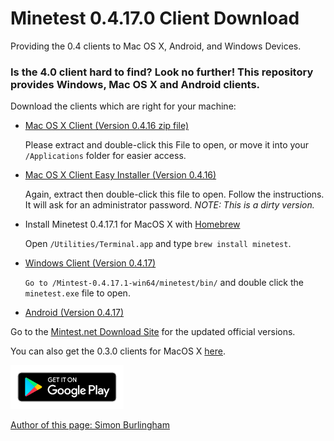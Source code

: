 # Minetest 0.4.17.0 Client Download 
Providing the 0.4 clients to Mac OS X, Android, and Windows Devices.



<h3>Is the 4.0 client hard to find? Look no further! This repository provides Windows, Mac OS X and Android clients.</h3>
 
   <p>
 Download the clients which are right for your machine:
 <ul>
        <li><a href="https://github.com/lucasburlingham/Minetest-0.4.17.1-Client/blob/master/Minetest-Macosx-0.4.16.0.app.zip">Mac OS X                 Client (Version 0.4.16 zip file)</a>
         <p>Please extract and double-click this File to open, or move it into your <code>/Applications</code> folder for easier access.</p>
        </li>
        <li>
                <a href="https://github.com/lucasburlingham/Minetest-0.4.17.1-Client/raw/macosx/minetest-0.16.0-client-macosx.pkg">Mac                        OS X Client Easy Installer (Version 0.4.16)</a>
        <p> Again, extract then double-click this file to open. Follow the instructions. It will ask for an administrator password. <i>NOTE: This is a dirty version.</i> </p>
        </li>
  <li>Install Minetest 0.4.17.1 for MacOS X with <a href="https://brew.sh">Homebrew</a> 
   <p>Open <code>/Utilities/Terminal.app</code> and type <code>brew install minetest</code>.
   </p>
  
  </li>
        <li>
                <a href="https://github.com/lucasburlingham/Minetest-0.4.17.1-Client/raw/master/minetest-0.4.17.1-win64.zip">Windows Client (Version 0.4.17)</a>
         <p><code>Go to /Mintest-0.4.17.1-win64/minetest/bin/</code> and double click the <code>minetest.exe</code> file to open.</p>
        </li>
        <li><a href="https://downloads.minetest.org/minetest-0.4.17.1.tar.gz">Android (Version 0.4.17)</a>
  </li>
 </ul>
   </p>
 <p>
Go to the <a href="https://downloads.Minetest.net">Mintest.net Download Site</a> for the updated official versions.
</p>
 <p>You can also get the 0.3.0 clients for MacOS X <a href="https://github.com/toabi/minetest-mac/downloads">here</a>.</p>
<a href="https://play.google.com/store/apps/details?id=net.minetest.minetest&utm_source=website&pcampaignid=MKT-Other-global-all-co-prtnr-py-PartBadge-Mar2515-1">
          <img style="max-height: 70px;" alt="Get it on Google Play" src="google-play-badge.png"/>
<p>Author of this page: 
Simon Burlingham</p>
